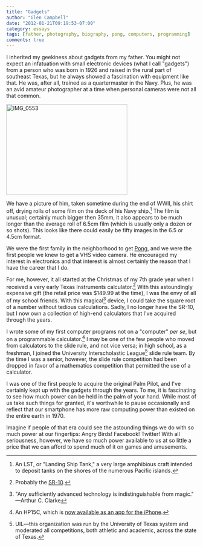 ```yaml
---
title: "Gadgets"
author: "Glen Campbell"
date: "2012-01-21T09:19:53-07:00"
category: essays
tags: [father, photography, biography, pong, computers, programming]
comments: true
---
```


I inherited my geekiness about gadgets from my father. You might
not expect an infatuation with small electronic devices (what I
call "gadgets") from a person who was born in 1926 and raised in
the rural part of southeast Texas, but he always showed a fascination
with equipment like that. He was, after all, trained as a quartermaster
in the Navy. Plus, he was an avid amateur photographer at a time
when personal cameras were not all that common.

<a href="http://www.flickr.com/photos/gecampbell/8584718042/" title="IMG_0553 by gecampbell, on Flickr"><img src="http://farm9.staticflickr.com/8090/8584718042_a64e8b01bb_n.jpg" width="320" height="240" alt="IMG_0553"></a>

We have a picture of him, taken sometime during the end of WWII,
his shirt off, drying rolls of some film on the deck of his Navy
ship.[^1] The film is unusual; certainly much bigger then 35mm, it
also appears to be much longer than the average roll of 6.5cm film
(which is usually only a dozen or so shots). This looks like there
could easily be fifty images in the 6.5 or 4.5cm format.

We were the first family in the neighborhood to get
[Pong](http://en.wikipedia.org/wiki/Pong), and we were the first
people we knew to get a VHS video camera. He encouraged my interest
in electronics and that interest is almost certainly the reason
that I have the career that I do.

For me, however, it all started at the Christmas of my 7th grade
year when I received a very early Texas Instruments calculator.[^2]
With this astoundingly expensive gift (the retail price was $149.99
at the time), I was the envy of all of my school friends. With this
magical[^3] device, I could take the square root of a number without
tedious calculations. Sadly, I no longer have the SR-10, but I now
own a collection of high-end calculators that I've acquired through
the years.

I wrote some of my first computer programs not on a "computer" _per
se_, but on a programmable calculator.[^4] I may be one of the few
people who moved from calculators to the slide rule, and not vice
versa; in high school, as a freshman, I joined the University
Interscholastic League[^5] slide rule team. By the time I was a
senior, however, the slide rule competition had been dropped in
favor of a mathematics competition that permitted the use of a
calculator.

I was one of the first people to acquire the original Palm Pilot,
and I've certainly kept up with the gadgets through the years. To
me, it is fascinating to see how much power can be held in the palm
of your hand. While most of us take such things for granted, it's
worthwhile to pause occasionally and reflect that our smartphone
has more raw computing power than existed on the entire earth in
1970.

Imagine if people of that era could see the astounding things we
do with so much power at our fingertips: Angry Birds! Facebook!
Twitter! With all seriousness, however, we have so much power
available to us at so little a price that we can afford to spend
much of it on games and amusements.

[^1]: An LST, or "Landing Ship Tank," a very large amphibious
craft intended to deposit tanks on the shores of the numerous Pacific
islands.

[^2]: Probably the
[SR-10](http://www.vintagecalculators.com/html/texas_instruments_sr-10.html).

[^3]: "Any sufficiently advanced technology is indistinguishable
from magic." &mdash;Arthur C. Clarke

[^4]: An HP15C, which is [now available as an app for the
iPhone](http://itunes.apple.com/us/app/hp-15c-scientific-calculator/id318956846?mt=8).

[^5]: UIL&mdash;this organization was run by the University of Texas
system and moderated all competitions, both athletic and academic,
across the state of Texas.
